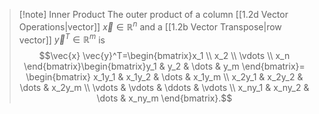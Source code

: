 >[!note] Inner Product
>The outer product of a column [[1.2d Vector Operations|vector]] $\vec{x} \in \mathbb{R}^n$ and a [[1.2b Vector Transpose|row vector]] $\vec{y}^T \in \mathbb{R}^m$ is
>$$\vec{x} \vec{y}^T=\begin{bmatrix}x_1 \\ x_2 \\ \vdots \\ x_n \end{bmatrix}\begin{bmatrix}y_1 & y_2 & \dots & y_m \end{bmatrix}= \begin{bmatrix}  
> x_1y_1 & x_1y_2 & \dots & x_1y_m \\  
> x_2y_1 & x_2y_2 & \dots & x_2y_m \\
> \vdots & \vdots & \ddots & \vdots \\  
> x_ny_1 & x_ny_2 & \dots & x_ny_m
>\end{bmatrix}.$$

